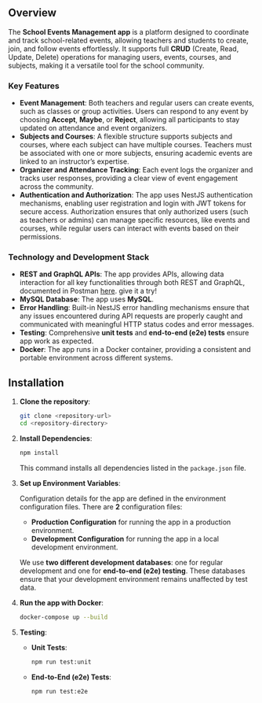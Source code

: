 
## Overview

The **School Events Management app** is a platform designed to coordinate and track school-related events, allowing teachers and students to create, join, and follow events effortlessly. It supports full **CRUD** (Create, Read, Update, Delete) operations for managing users, events, courses, and subjects, making it a versatile tool for the school community.

### Key Features

- **Event Management**: Both teachers and regular users can create events, such as classes or group activities. Users can respond to any event by choosing **Accept**, **Maybe**, or **Reject**, allowing all participants to stay updated on attendance and event organizers.
- **Subjects and Courses**: A flexible structure supports subjects and courses, where each subject can have multiple courses. Teachers must be associated with one or more subjects, ensuring academic events are linked to an instructor’s expertise.
- **Organizer and Attendance Tracking**: Each event logs the organizer and tracks user responses, providing a clear view of event engagement across the community.
- **Authentication and Authorization**: The app uses NestJS authentication mechanisms, enabling user registration and login with JWT tokens for secure access. Authorization ensures that only authorized users (such as teachers or admins) can manage specific resources, like events and courses, while regular users can interact with events based on their permissions.

### Technology and Development Stack

- **REST and GraphQL APIs**: The app provides APIs, allowing data interaction for all key functionalities through both REST and GraphQL, documented in Postman [here](https://documenter.getpostman.com/view/38510958/2sAY55bJLx#491d3242-5137-4f82-a8ab-800ac8aa4946). give it a try!
-  **MySQL Database**: The app uses **MySQL**.
- **Error Handling**: Built-in NestJS error handling mechanisms ensure that any issues encountered during API requests are properly caught and communicated with meaningful HTTP status codes and error messages.
- **Testing**: Comprehensive **unit tests** and **end-to-end (e2e) tests** ensure app work as expected.
- **Docker**: The app runs in a Docker container, providing a consistent and portable environment across different systems.

## Installation

1. **Clone the repository**:
   ```bash
   git clone <repository-url>
   cd <repository-directory>
   ```

2. **Install Dependencies**:
   ```bash
   npm install
   ```
   This command installs all dependencies listed in the `package.json` file.

3. **Set up Environment Variables**:

   Configuration details for the app are defined in the environment configuration files. There are **2** configuration files:
   - **Production Configuration** for running the app in a production environment.
   - **Development Configuration** for running the app in a local development environment.
   
   We use **two different development databases**: one for regular development and one for **end-to-end (e2e) testing**. These databases ensure that your development environment remains unaffected by test data.

4. **Run the app with Docker**:
   ```bash
   docker-compose up --build
   ```

5. **Testing**:
   - **Unit Tests**:
     ```bash
     npm run test:unit
     ```
   - **End-to-End (e2e) Tests**:
     ```bash
     npm run test:e2e
     ```
